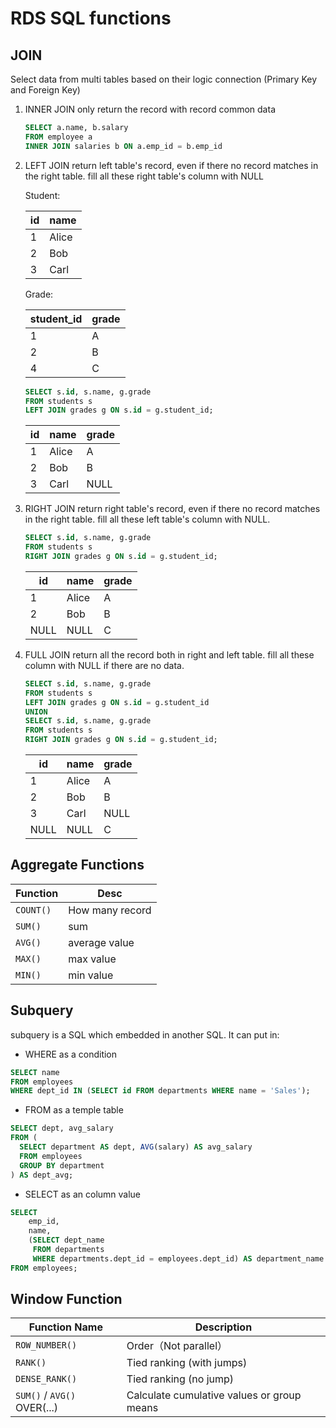 # RDS SQL functions

## JOIN

Select data from multi tables based on their logic connection (Primary Key and Foreign Key)

1. INNER JOIN
    only return the record with record common data

    ```sql
    SELECT a.name, b.salary
    FROM employee a 
    INNER JOIN salaries b ON a.emp_id = b.emp_id
    ```

2. LEFT JOIN
    return left table's record, even if there no record matches in the right table. fill all these right table's column with NULL

    Student:

    | id | name  |
    | -- | ----- |
    | 1  | Alice |
    | 2  | Bob   |
    | 3  | Carl  |

    Grade:

    | student_id | grade |
    | ----------- | ----- |
    | 1           | A     |
    | 2           | B     |
    | 4           | C     |

    ```sql
    SELECT s.id, s.name, g.grade
    FROM students s
    LEFT JOIN grades g ON s.id = g.student_id;
    ```

    | id | name  | grade |
    | -- | ----- | ----- |
    | 1  | Alice | A     |
    | 2  | Bob   | B     |
    | 3  | Carl  | NULL  |

3. RIGHT JOIN
    return right table's record, even if there no record matches in the right table. fill all these left table's column with NULL.

    ```sql
    SELECT s.id, s.name, g.grade
    FROM students s
    RIGHT JOIN grades g ON s.id = g.student_id;
    ```

    | id   | name  | grade |
    | ---- | ----- | ----- |
    | 1    | Alice | A     |
    | 2    | Bob   | B     |
    | NULL | NULL  | C     |

4. FULL JOIN
    return all the record both in right and left table. fill all these column with NULL if there are no data.

    ```sql
    SELECT s.id, s.name, g.grade
    FROM students s
    LEFT JOIN grades g ON s.id = g.student_id
    UNION
    SELECT s.id, s.name, g.grade
    FROM students s
    RIGHT JOIN grades g ON s.id = g.student_id;
    ```

    | id   | name  | grade |
    | ---- | ----- | ----- |
    | 1    | Alice | A     |
    | 2    | Bob   | B     |
    | 3    | Carl  | NULL  |
    | NULL | NULL  | C     |

## Aggregate Functions

| Function        | Desc   |
| --------- | ---- |
| `COUNT()` | How many record |
| `SUM()`   | sum   |
| `AVG()`   | average value  |
| `MAX()`   | max value  |
| `MIN()`   | min value  |

## Subquery

subquery is a SQL which embedded in another SQL. It can put in:

* WHERE as a condition

```sql
SELECT name
FROM employees
WHERE dept_id IN (SELECT id FROM departments WHERE name = 'Sales');
```

* FROM as a temple table

```sql
SELECT dept, avg_salary
FROM (
  SELECT department AS dept, AVG(salary) AS avg_salary
  FROM employees
  GROUP BY department
) AS dept_avg;
```

* SELECT as an column value

```sql
SELECT 
    emp_id,
    name,
    (SELECT dept_name 
     FROM departments 
     WHERE departments.dept_id = employees.dept_id) AS department_name
FROM employees;
```

## Window Function

| Function Name                         | Description         |
| --------------------------- | ---------- |
| `ROW_NUMBER()`              | Order（Not parallel）  |
| `RANK()`                    | Tied ranking (with jumps)  |
| `DENSE_RANK()`              | Tied ranking (no jump)  |
| `SUM()` / `AVG()` OVER(...) | Calculate cumulative values ​​or group means |
